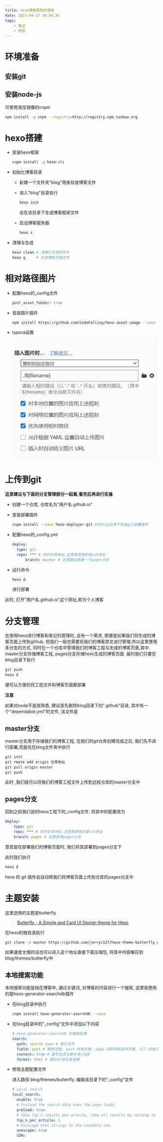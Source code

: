 ```yaml
---
title: hexo博客框架的使用
date: 2023-04-17 16:50:30
tags:
	- 笔记
	- 经验
---
```


# 环境准备

## 安装git

## 安装node-js

可使用淘宝镜像的cnpm

```bash
npm install -g cnpm --registry=http://registry.npm.taobao.org
```

# hexo搭建

- 安装hexo框架

	```bash
	cnpm install -g hexo-cli
	```

- 初始化博客目录
  - 新建一个文件夹"blog"用来存放博客文件

  - 进入"blog"目录执行

    ```bash
    hexo init
    ```

    会在该目录下生成博客框架文件
  
  - 启动博客服务器 
  
    ```bash
    hexo s
    ```

- 清理与生成

  ```bash
  hexo clean # 清理已生成的文件
  hexo g     # 生成博客页面文件
  ```

# 相对路径图片

- 配置hexo的_config文件

  ```yml
  post_asset_fokder: true
  ```

- 安装图片插件

  ```bash
  npm install https://github.com/CodeFalling/hexo-asset-image --save
  ```

- typora设置

  ![image-20230417155555347](hexo博客框架的使用/image-20230417155555347.png)

# 上传到git

**这里建议与下面的分支管理部分一起看,看完后再进行实操**

- 创建一个仓库, 仓库名为"用户名.github.io"

- 安装部署插件

  ```bash
  cnpm install --save hexo-deployer-git #在blog目录下安装git部署插件
  ```

- 配置hexo的_config.yml

  ```yml
  deploy:
  	type: git
   	repo: *** # 你的仓库地址,这里我使用的是ssh地址
    	branch: master # 这里建议新建一个pages分支
  ```

- 运行命令

  ```bash
  hexo d
  ```

  进行部署

此时, 打开"用户名.github.io"这个网址,即为个人博客

# 分支管理

在使用hexo进行博客和笔记的管理时, 会有一个需求, 那便是如果我们将生成的博客页面上传到github, 但我们一般也需要将我们的博客原文进行管理,所以这里使用多分支的方式, 同时在一个仓库中管理我们的博客工程与生成的博客页面,其中master分支存储博客工程, pages分支存储hexo生成的博客页面. 届时我们只要在blog目录下执行

```bash
git push
hexo d
```

便可以方便的将工程文件和博客页面都部署

**注意**

如果对node不是很熟悉, 建议首先删除blog目录下的".github"目录, 其中有一个"dependabot.yml"的文件, 该文件是

## master分支

master分支用于存储我们的博客工程, 在我们的git仓库创建完成之后, 我们先不进行部署,而是先在blog文件夹中执行

```bash
git init
git rmote add origin 仓库地址
git pull origin master
git push
```

此时 ,我们就可以将我们的博客工程文件上传到远程仓库的master分支中

## pages分支

回到之前我们说的hexo工程下的_config文件, 将其中的配置改为

```yml
deploy:
	type: git
 	repo: *** # 你的仓库地址,这里我使用的是ssh地址
  	branch: pages # 这里使用pages分支
```

意思是在部署我们的博客页面时, 我们将其部署到pages分支下

此时我们执行

```bash
hexo d
```

hexo 的 git 插件会自动帮我们将博客页面上传到仓库的pages分支中

# 主题安装

这里选用的主题是butterfly

> [Butterfly - A Simple and Card UI Design theme for Hexo](https://butterfly.js.org/)

在hexo的根目录执行

```bash
git clone -b master https://github.com/jerryc127/hexo-theme-butterfly.git themes/butterfly
```

如果速度太慢的话也可以进入这个地址直接下载压缩包, 将其中内容解压到blog/themes/butterfly中

## 本地搜索功能

本地搜索功能是指在博客中, 通过关键词, 对博客的内容进行一个搜索, 这里我使用的是hexo-generator-searchdb插件

- 在blog目录中执行

  ```bash
  cnpm install hexo-generator-searchdb --save
  ```

- 在blog目录中的"_config"文件中添加以下内容

  ```yml
  # hexo-generator-searchdb 的搜索配置
  search:
    path: search.json # 索引文件
    field: post # 搜索范围: post-所有文章, page-顶部导航选项页面, all-所有文章和顶部导航选项页面
    content: true # 是否包含文章主体/内容
    format: html # 将html原文本省略
  ```

- 修改主题配置文件

  进入路径 blog/themes/butterfly, 编辑该目录下的"_config"文件

  ```yml
  # Local search
  local_search:
    enable: true
    # Preload the search data when the page loads.
    preload: true
    # Show top n results per article, show all results by setting to -1
    top_n_per_article: 1
    # Unescape html strings to the readable one.
    unescape: true
    CDN:
  ```

  